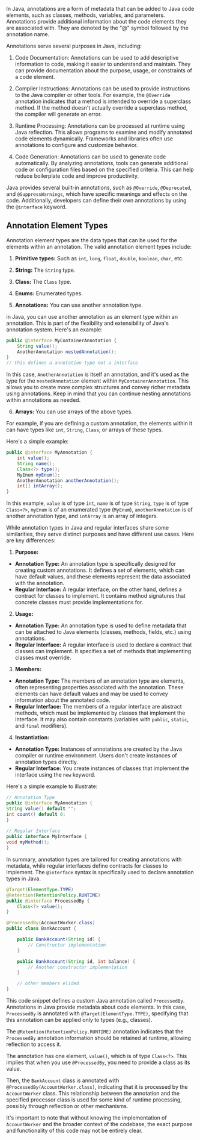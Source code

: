 In Java, annotations are a form of metadata that can be added to Java code elements, such as classes, methods, variables, and parameters. Annotations provide additional information about the code elements they are associated with. They are denoted by the "@" symbol followed by the annotation name.  
  
Annotations serve several purposes in Java, including:  
  
1. Code Documentation: Annotations can be used to add descriptive information to code, making it easier to understand and maintain. They can provide documentation about the purpose, usage, or constraints of a code element.  
  
2. Compiler Instructions: Annotations can be used to provide instructions to the Java compiler or other tools. For example, the `@Override` annotation indicates that a method is intended to override a superclass method. If the method doesn't actually override a superclass method, the compiler will generate an error.  
  
3. Runtime Processing: Annotations can be processed at runtime using Java reflection. This allows programs to examine and modify annotated code elements dynamically. Frameworks and libraries often use annotations to configure and customize behavior.  
  
4. Code Generation: Annotations can be used to generate code automatically. By analyzing annotations, tools can generate additional code or configuration files based on the specified criteria. This can help reduce boilerplate code and improve productivity.  
  
Java provides several built-in annotations, such as `@Override`, `@Deprecated`, and `@SuppressWarnings`, which have specific meanings and effects on the code. Additionally, developers can define their own annotations by using the `@interface` keyword.  

## Annotation Element Types

Annotation element types are the data types that can be used for the elements within an annotation. The valid annotation element types include:  
  
1. **Primitive types:** Such as `int`, `long`, `float`, `double`, `boolean`, `char`, etc.  
  
2. **String:** The `String` type.  
  
3. **Class:** The `Class` type.  
  
4. **Enums:** Enumerated types.  
  
5. **Annotations:** You can use another annotation type.  

in Java, you can use another annotation as an element type within an annotation. This is part of the flexibility and extensibility of Java's annotation system. Here's an example:  
  
```java  
public @interface MyContainerAnnotation {  
	String value();  
	AnotherAnnotation nestedAnnotation();  
}  
// this defines a annotation type not a interface 
```  
  
In this case, `AnotherAnnotation` is itself an annotation, and it's used as the type for the `nestedAnnotation` element within `MyContainerAnnotation`. This allows you to create more complex structures and convey richer metadata using annotations. Keep in mind that you can continue nesting annotations within annotations as needed.
  
6. **Arrays:** You can use arrays of the above types.  
  
For example, if you are defining a custom annotation, the elements within it can have types like `int`, `String`, `Class`, or arrays of these types.  
  
Here's a simple example:  
  
```java  
public @interface MyAnnotation {  
	int value();  
	String name();  
	Class<?> type();  
	MyEnum myEnum();  
	AnotherAnnotation anotherAnnotation();  
	int[] intArray();  
}  
```  
  
In this example, `value` is of type `int`, `name` is of type `String`, `type` is of type `Class<?>`, `myEnum` is of an enumerated type (`MyEnum`), `anotherAnnotation` is of another annotation type, and `intArray` is an array of integers.


While annotation types in Java and regular interfaces share some similarities, they serve distinct purposes and have different use cases. Here are key differences:  
  
1. **Purpose:**  
- **Annotation Type:** An annotation type is specifically designed for creating custom annotations. It defines a set of elements, which can have default values, and these elements represent the data associated with the annotation.  
- **Regular Interface:** A regular interface, on the other hand, defines a contract for classes to implement. It contains method signatures that concrete classes must provide implementations for.  
  
2. **Usage:**  
- **Annotation Type:** An annotation type is used to define metadata that can be attached to Java elements (classes, methods, fields, etc.) using annotations.  
- **Regular Interface:** A regular interface is used to declare a contract that classes can implement. It specifies a set of methods that implementing classes must override.  
  
3. **Members:**  
- **Annotation Type:** The members of an annotation type are elements, often representing properties associated with the annotation. These elements can have default values and may be used to convey information about the annotated code.  
- **Regular Interface:** The members of a regular interface are abstract methods, which must be implemented by classes that implement the interface. It may also contain constants (variables with `public`, `static`, and `final` modifiers).  
  
4. **Instantiation:**  
- **Annotation Type:** Instances of annotations are created by the Java compiler or runtime environment. Users don't create instances of annotation types directly.  
- **Regular Interface:** You create instances of classes that implement the interface using the `new` keyword.  
  
Here's a simple example to illustrate:  
  
```java  
// Annotation Type  
public @interface MyAnnotation {  
String value() default "";  
int count() default 0;  
}  
  
// Regular Interface  
public interface MyInterface {  
void myMethod();  
}  
```  
  
In summary, annotation types are tailored for creating annotations with metadata, while regular interfaces define contracts for classes to implement. The `@interface` syntax is specifically used to declare annotation types in Java.





```java
@Target(ElementType.TYPE)
@Retention(RetentionPolicy.RUNTIME)
public @interface ProcessedBy {
    Class<?> value();
}

@ProcessedBy(AccountWorker.class)
public class BankAccount {

    public BankAccount(String id) {
        // Constructor implementation
    }

    public BankAccount(String id, int balance) {
        // Another constructor implementation
    }

    // other members elided
}
```


This code snippet defines a custom Java annotation called `ProcessedBy`. Annotations in Java provide metadata about code elements. In this case, `ProcessedBy` is annotated with `@Target(ElementType.TYPE)`, specifying that this annotation can be applied only to types (e.g., classes).

The `@Retention(RetentionPolicy.RUNTIME)` annotation indicates that the `ProcessedBy` annotation information should be retained at runtime, allowing reflection to access it.

The annotation has one element, `value()`, which is of type `Class<?>`. This implies that when you use `@ProcessedBy`, you need to provide a class as its value.

Then, the `BankAccount` class is annotated with `@ProcessedBy(AccountWorker.class)`, indicating that it is processed by the `AccountWorker` class. This relationship between the annotation and the specified processor class is used for some kind of runtime processing, possibly through reflection or other mechanisms.

It's important to note that without knowing the implementation of `AccountWorker` and the broader context of the codebase, the exact purpose and functionality of this code may not be entirely clear.